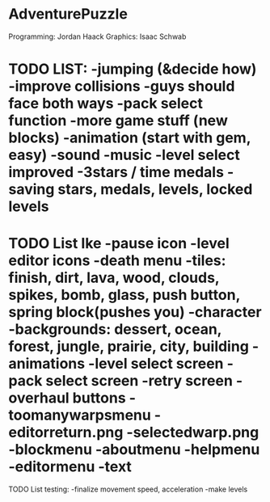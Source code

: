 AdventurePuzzle
===============
Programming: Jordan Haack
Graphics: Isaac Schwab

TODO LIST:
-jumping (&decide how)
-improve collisions
-guys should face both ways
-pack select function
-more game stuff (new blocks)
-animation (start with gem, easy)
-sound
-music
-level select improved
-3stars / time medals
-saving stars, medals, levels, locked levels
=======


TODO List Ike
-pause icon
-level editor icons
-death menu
-tiles: finish, dirt, lava, wood, clouds, spikes, bomb, glass, push button, spring block(pushes you)
-character
-backgrounds: dessert, ocean, forest, jungle, prairie, city, building
-animations
-level select screen
-pack select screen
-retry screen
-overhaul buttons
-toomanywarpsmenu
-editorreturn.png
-selectedwarp.png
-blockmenu
-aboutmenu
-helpmenu
-editormenu
-text
=======

TODO List testing:
-finalize movement speed, acceleration
-make levels
